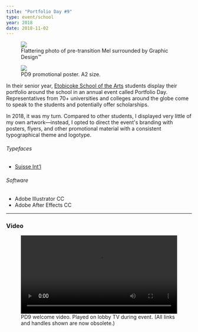 ```yaml
---
title: "Portfolio Day #9"
type: event/school
year: 2018
date: 2018-11-02
---
```


<figure>
  <img src="{{ site.baseurl }}/assets/img/pd9.jpg" style="margin-top:0">
  <figcaption>Flattering photo of pre-transition Mel surrounded by Graphic Design™</figcaption>
</figure>

<figure class="float right">
  <img src="{{ site.baseurl }}/assets/img/pd9-a2.png">
  <figcaption>PD9 promotional poster. A2 size.</figcaption>
</figure>

In their senior year, [Etobicoke School of the Arts](http://esainfo.ca) students display their portfolio around the school in an annual event called Portfolio Day. Representatives from 70+ universities and colleges around the globe come to speak to the students and potentially offer scholarships.

In 2018, it was my turn. Compared to other students, I displayed very little of my own artwork—instead, I opted to direct the event's branding with posters, flyers, and other promotional material with a consistent typographical theme and logotype.

###### Typefaces
- [Suisse Int’l](https://www.swisstypefaces.com/fonts/suisse/)

###### Software
- Adobe Illustrator CC
- Adobe After Effects CC

* * *

### Video

<figure>
  <video width="100%" autoplay controls loop>
    <source src="/assets/video/pd9-tv.mp4" type="video/mp4"/>
  </video>
  <figcaption>PD9 welcome video. Played on lobby TV during event. (All links and handles shown are now obsolete.)</figcaption>
</figure>